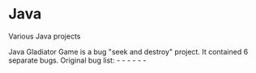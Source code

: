 # Java
Various Java projects

Java Gladiator Game is a bug "seek and destroy" project. It contained 6 separate bugs.
    Original bug list:  -
                        -
                        -
                        -
                        -
                        -
